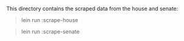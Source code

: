 This directory contains the scraped data from the house and senate:

> lein run :scrape-house

> lein run :scrape-senate

